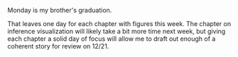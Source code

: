 Monday is my brother's graduation.

That leaves one day for each chapter with figures this week. The chapter on
inference visualization will likely take a bit more time next week, but giving
each chapter a solid day of focus will allow me to draft out enough of a
coherent story for review on 12/21.
